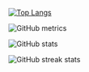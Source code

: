 [![Top Langs](https://github-readme-stats.vercel.app/api/top-langs/?username=mircea-negrau)](https://github.com/anuraghazra/github-readme-stats)

![GitHub metrics](https://metrics.lecoq.io/mircea-negrau)  

![GitHub stats](https://github-readme-stats.vercel.app/api?username=mircea-negrau&show_icons=true)  

![GitHub streak stats](https://github-readme-streak-stats.herokuapp.com/?user=mircea-negrau)  

